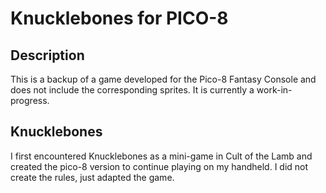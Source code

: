 # Knucklebones for PICO-8
## Description
This is a backup of a game developed for the Pico-8 Fantasy Console and does not include the corresponding sprites. It is currently a work-in-progress.
## Knucklebones
I first encountered Knucklebones as a mini-game in Cult of the Lamb and created the pico-8 version to continue playing on my handheld. I did not create the rules, just adapted the game.